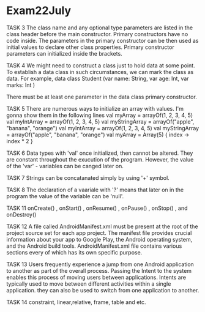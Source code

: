 # Exam22July


TASK 3
The class name and any optional type parameters are listed in the class header before the main constructor. Primary constructors have no code
inside. The parameters in the primary constructor can be then used as initial values to declare other class properties. Primary constructor
parameters can initialized inside the brackets.


TASK 4
We might need to construct a class just to hold data at some point. To establish a data class in such circumstances, we can mark the class
as data. For example, 
data class Student (var name: String,
                    var age: Int,
                    var marks: Int
)

There must be at least one parameter in the data class primary constructor.

TASK 5
There are numerous ways to initialize an array with values. I'm gonna show them in the following lines
val myArray = arrayOf(1, 2, 3, 4, 5)
val myIntArray = arrayOf<Int>(1, 2, 3, 4, 5)
val myStringArray = arrayOf<String>("apple", "banana", "orange")
val myIntArray = arrayOf<Int>(1, 2, 3, 4, 5)
val myStringArray = arrayOf<String>("apple", "banana", "orange")
val myArray = Array(5) { index -> index * 2 }


TASK 6
Data types with 'val' once initialized, then cannot be altered. They are constant throughout the exucution of the program. However, the 
value of the 'var' - variables can be canged later on.

TASK 7
Strings can be concatanated simply by using '+' symbol.


TASK 8
The declaration of a vaariale with '?' means that later on in the program the value of the variable can be 'null'.

TASK 11
onCreate() , onStart() , onResume() , onPause() , onStop() , and onDestroy()



TASK 12
A file called AndroidManifest.xml must be present at the root of the project source set for each app project. The manifest file provides
crucial information about your app to Google Play, the Android operating system, and the Android build tools. AndroidManifest.xml file
contains various sections every of which has its own specific purpose. 

TASK 13
Users frequently experience a jump from one Android application to another as part of the overall process. 
Passing the Intent to the system enables this process of moving users between applications. Intents are 
typically used to move between different activities within a single application. they 
can also be used to switch from one application to another.

TASK 14
constraint, linear,relative, frame, table and etc. 


